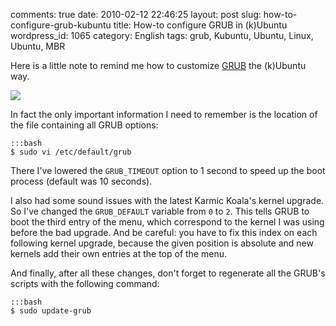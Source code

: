 comments: true
date: 2010-02-12 22:46:25
layout: post
slug: how-to-configure-grub-kubuntu
title: How-to configure GRUB in (k)Ubuntu
wordpress_id: 1065
category: English
tags: grub, Kubuntu, Ubuntu, Linux, Ubuntu, MBR

Here is a little note to remind me how to customize [GRUB](http://www.gnu.org/software/grub/) the (k)Ubuntu way.

[![](http://kevin.deldycke.com/wp-content/uploads/2010/02/grub-kubuntu-custom-menu-300x163.jpg)](http://kevin.deldycke.com/wp-content/uploads/2010/02/grub-kubuntu-custom-menu.jpg)

In fact the only important information I need to remember is the location of the file containing all GRUB options:

    :::bash
    $ sudo vi /etc/default/grub

There I've lowered the `GRUB_TIMEOUT` option to 1 second to speed up the boot process (default was 10 seconds).

I also had some sound issues with the latest Karmic Koala's kernel upgrade. So I've changed the `GRUB_DEFAULT` variable from `0` to `2`. This tells GRUB to boot the third entry of the menu, which correspond to the kernel I was using before the bad upgrade. And be careful: you have to fix this index on each following kernel upgrade, because the given position is absolute and new kernels add their own entries at the top of the menu.

And finally, after all these changes, don't forget to regenerate all the GRUB's scripts with the following command:

    :::bash
    $ sudo update-grub

